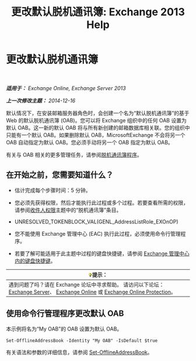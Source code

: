 ﻿---
title: '更改默认脱机通讯簿: Exchange 2013 Help'
TOCTitle: 更改默认脱机通讯簿
ms:assetid: 61abf78e-2543-4431-acc8-839e3c7a4548
ms:mtpsurl: https://technet.microsoft.com/zh-cn/library/Aa998569(v=EXCHG.150)
ms:contentKeyID: 50490698
ms.date: 01/11/2018
mtps_version: v=EXCHG.150
ms.translationtype: HT
---

# 更改默认脱机通讯簿

 

_**适用于：** Exchange Online, Exchange Server 2013_

_**上一次修改主题：** 2014-12-16_

默认情况下，在安装邮箱服务器角色时，会创建一个名为“默认脱机通讯簿”的基于 Web 的默认脱机通讯簿 (OAB)。您可以将 Exchange 组织中的任何 OAB 设置为默认 OAB。这一新的默认 OAB 将与所有新创建的邮箱数据库相关联。您的组织中只能有一个默认 OAB。如果删除默认 OAB，MicrosoftExchange 不会将另一个 OAB 自动指定为默认 OAB。您必须手动将另一个 OAB 指定为默认 OAB。

有关与 OAB 相关的更多管理任务，请参阅[脱机通讯簿程序](offline-address-book-procedures-exchange-2013-help.md)。

## 在开始之前，您需要知道什么？

  - 估计完成每个步骤时间：5 分钟。

  - 您必须先获得权限，然后才能执行此过程或多个过程。若要查看所需的权限，请参阅[收件人权限](recipients-permissions-exchange-2013-help.md)主题中的“脱机通讯簿”条目。

  - UNRESOLVED\_TOKENBLOCK\_VAL(GENL\_AddressListRole\_EXOnOP)

  - 您不能使用 Exchange 管理中心 (EAC) 执行此过程，必须使用命令行管理程序。

  - 若要了解可能适用于此主题中过程的键盘快捷键，请参阅 [Exchange 管理中心内的键盘快捷键](keyboard-shortcuts-in-the-exchange-admin-center-exchange-online-protection-help.md)。

<table>
<thead>
<tr class="header">
<th><img src="images/Bb124558.tip(EXCHG.150).gif" title="提示" alt="提示" />提示：</th>
</tr>
</thead>
<tbody>
<tr class="odd">
<td>遇到问题了吗？请在 Exchange 论坛中寻求帮助。 请访问以下论坛：<a href="https://go.microsoft.com/fwlink/p/?linkid=60612">Exchange Server</a>、 <a href="https://go.microsoft.com/fwlink/p/?linkid=267542">Exchange Online</a> 或 <a href="https://go.microsoft.com/fwlink/p/?linkid=285351">Exchange Online Protection</a>。</td>
</tr>
</tbody>
</table>


## 使用命令行管理程序更改默认 OAB

本示例将名为“My OAB”的 OAB 设置为默认 OAB。

    Set-OfflineAddressBook -Identity "My OAB" -IsDefault $true

有关语法和参数的详细信息，请参阅 [Set-OfflineAddressBook](https://technet.microsoft.com/zh-cn/library/aa996330\(v=exchg.150\))。

